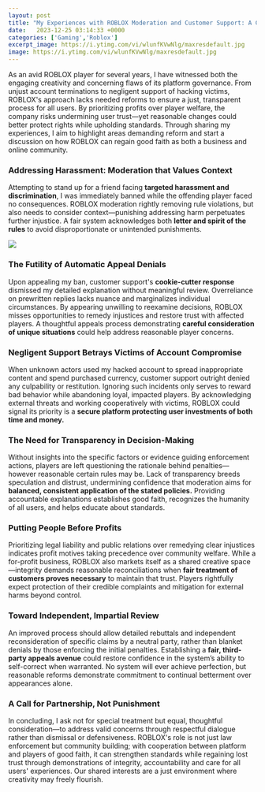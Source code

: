 ```yaml
---
layout: post
title: "My Experiences with ROBLOX Moderation and Customer Support: A Call for Transparency and Fairness"
date:   2023-12-25 03:14:33 +0000
categories: ['Gaming','Roblox']
excerpt_image: https://i.ytimg.com/vi/wlunfKVwNlg/maxresdefault.jpg
image: https://i.ytimg.com/vi/wlunfKVwNlg/maxresdefault.jpg
---
```


As an avid ROBLOX player for several years, I have witnessed both the engaging creativity and concerning flaws of its platform governance. From unjust account terminations to negligent support of hacking victims, ROBLOX's approach lacks needed reforms to ensure a just, transparent process for all users. By prioritizing profits over player welfare, the company risks undermining user trust—yet reasonable changes could better protect rights while upholding standards. Through sharing my experiences, I aim to highlight areas demanding reform and start a discussion on how ROBLOX can regain good faith as both a business and online community.
### **Addressing Harassment: Moderation that Values Context** 
Attempting to stand up for a friend facing **targeted harassment and discrimination**, I was immediately banned while the offending player faced no consequences. ROBLOX moderation rightly removing rule violations, but also needs to consider context—punishing addressing harm perpetuates further injustice. A fair system acknowledges both **letter and spirit of the rules** to avoid disproportionate or unintended punishments. 

![](https://i.ytimg.com/vi/wlunfKVwNlg/maxresdefault.jpg)
### **The Futility of Automatic Appeal Denials**
Upon appealing my ban, customer support's **cookie-cutter response** dismissed my detailed explanation without meaningful review. Overreliance on prewritten replies lacks nuance and marginalizes individual circumstances. By appearing unwilling to reexamine decisions, ROBLOX misses opportunities to remedy injustices and restore trust with affected players. A thoughtful appeals process demonstrating **careful consideration of unique situations** could help address reasonable player concerns.
### **Negligent Support Betrays Victims of Account Compromise**  
When unknown actors used my hacked account to spread inappropriate content and spend purchased currency, customer support outright denied any culpability or restitution. Ignoring such incidents only serves to reward bad behavior while abandoning loyal, impacted players. By acknowledging external threats and working cooperatively with victims, ROBLOX could signal its priority is a **secure platform protecting user investments of both time and money.**
### **The Need for Transparency in Decision-Making**
Without insights into the specific factors or evidence guiding enforcement actions, players are left questioning the rationale behind penalties—however reasonable certain rules may be. Lack of transparency breeds speculation and distrust, undermining confidence that moderation aims for **balanced, consistent application of the stated policies.** Providing accountable explanations establishes good faith, recognizes the humanity of all users, and helps educate about standards.
### **Putting People Before Profits**  
Prioritizing legal liability and public relations over remedying clear injustices indicates profit motives taking precedence over community welfare. While a for-profit business, ROBLOX also markets itself as a shared creative space—integrity demands reasonable reconciliations when **fair treatment of customers proves necessary** to maintain that trust. Players rightfully expect protection of their credible complaints and mitigation for external harms beyond control.
### **Toward Independent, Impartial Review**
An improved process should allow detailed rebuttals and independent reconsideration of specific claims by a neutral party, rather than blanket denials by those enforcing the initial penalties. Establishing a **fair, third-party appeals avenue** could restore confidence in the system’s ability to self-correct when warranted. No system will ever achieve perfection, but reasonable reforms demonstrate commitment to continual betterment over appearances alone.
### **A Call for Partnership, Not Punishment** 
In concluding, I ask not for special treatment but equal, thoughtful consideration—to address valid concerns through respectful dialogue rather than dismissal or defensiveness. ROBLOX's role is not just law enforcement but community building; with cooperation between platform and players of good faith, it can strengthen standards while regaining lost trust through demonstrations of integrity, accountability and care for all users' experiences. Our shared interests are a just environment where creativity may freely flourish.